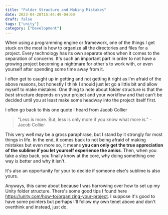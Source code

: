 ```yaml
---
title: "Folder Structure and Making Mistakes"
date: 2023-04-28T15:44:49-04:00
draft: false
tags: ["unity"]
category: ["Development"]
---
```


When using a programming engine or framework, one of the things I get stuck on the most is how to organize all the directories and files for a project. Every technology has its own separate ethos when it comes to the separation of concerns. It's such an important part in order to not have a growing project becoming a nightmare for other's to work with, or even yourself after spending some time away from it.

I often get to caught up in getting and not getting it right as I'm afraid of the above reasons, but honestly I think I should just let go a little bit and allow myself to make mistakes. One thing to note about folder structure is that the *best* structure depends on your project and your workflow and that can't be decided until you at least make some headway into the project itself first.

I often go back to this one quote I heard from Jacob Collier

> "Less is more. But, less is only more if you know what more is." - Jacob Collier

This very well may be a gross paraphrase, but I stand by it strongly for most things in life. In the end, it comes back to not being afraid of making mistakes but even more so, it means **you can only get the true appreciation of the sublime if you let yourself experience the amiss**. Then, when you take a step back, you finally know at the core, why doing something one way is better and why it isn't.

It's also an opportunity for your to decide if someone else's sublime is also yours.

Anyways, this came about because I was harrowing over how to set up my Unity folder structure. There's some good tips I found here https://unity.com/how-to/organizing-your-project.
I suppose it's good to have some pointers but perhaps I'll follow my own tenet above and don't overthink and instead, just do.
